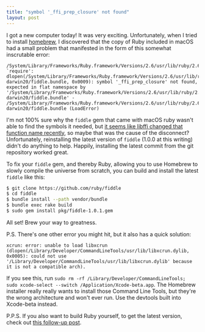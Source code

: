 ```yaml
---
title: "symbol '_ffi_prep_closure' not found"
layout: post
---
```

I got a new computer today! It was very exciting. Unfortunately, when I tried to install [homebrew](https://brew.sh), I discovered that the copy of Ruby included in macOS had a small problem that manifested in the form of this somewhat inscrutable error:

```
/System/Library/Frameworks/Ruby.framework/Versions/2.6/usr/lib/ruby/2.6.0/rubygems/core_ext/kernel_require.rb:54:in `require': dlopen(/System/Library/Frameworks/Ruby.framework/Versions/2.6/usr/lib/ruby/2.6.0/universal-darwin20/fiddle.bundle, 0x0009): symbol '_ffi_prep_closure' not found, expected in flat namespace by '/System/Library/Frameworks/Ruby.framework/Versions/2.6/usr/lib/ruby/2.6.0/universal-darwin20/fiddle.bundle' - /System/Library/Frameworks/Ruby.framework/Versions/2.6/usr/lib/ruby/2.6.0/universal-darwin20/fiddle.bundle (LoadError)
```

I'm not 100% sure why the `fiddle` gem that came with macOS ruby wasn't able to find the symbols it needed, but [it seems like libffi changed that function name recently](https://github.com/ffi/ffi/pull/746), so maybe that was the cause of the disconnect? Unfortunately, reinstalling the latest version of `fiddle` (1.0.0 at this writing) didn't do anything to help. Happily, installing the latest commit from the git repository worked great.

To fix your `fiddle` gem, and thereby Ruby, allowing you to use Homebrew to slowly compile the universe from scratch, you can build and install the latest `fiddle` like this:

```bash
$ git clone https://github.com/ruby/fiddle
$ cd fiddle
$ bundle install --path vendor/bundle
$ bundle exec rake build
$ sudo gem install pkg/fiddle-1.0.1.gem
```

All set! Brew your way to greatness.

P.S. There's one other error you might hit, but it also has a quick solution:

```
xcrun: error: unable to load libxcrun (dlopen(/Library/Developer/CommandLineTools/usr/lib/libxcrun.dylib, 0x0005): could not use '/Library/Developer/CommandLineTools/usr/lib/libxcrun.dylib' because it is not a compatible arch).
```

If you see this, run `sudo rm -rf /Library/Developer/CommandLineTools; sudo xcode-select --switch /Application/Xcode-beta.app`. The Homebrew installer really really wants to install those Command Line Tools, but they're the wrong architecture and won't ever run. Use the devtools built into Xcode-beta instead.

P.P.S. If you also want to build Ruby yourself, to get the latest version, check out [this follow-up post](/2020/06/30/building-ruby-on-arm64-macos/).
